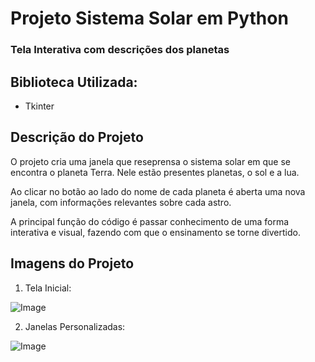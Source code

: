 # Projeto Sistema Solar em Python
### Tela Interativa com descrições dos planetas
## Biblioteca Utilizada:
-   Tkinter

## Descrição do Projeto
O projeto cria uma janela que reseprensa o sistema solar em que se encontra o planeta Terra. Nele estão presentes planetas, o sol e a lua.


Ao clicar no botão ao lado do nome de cada planeta é aberta uma nova janela, com informações relevantes sobre cada astro.

A principal função do código é passar conhecimento de uma forma interativa e visual, fazendo com que o ensinamento se torne divertido.

## Imagens do Projeto

1. Tela Inicial: 


![Image](https://github.com/user-attachments/assets/a602735b-09d5-45eb-884d-48f11fdaf292)

2. Janelas Personalizadas:

![Image](https://github.com/user-attachments/assets/a73f6bbb-7b94-471c-a8d1-6f6ee365832f)